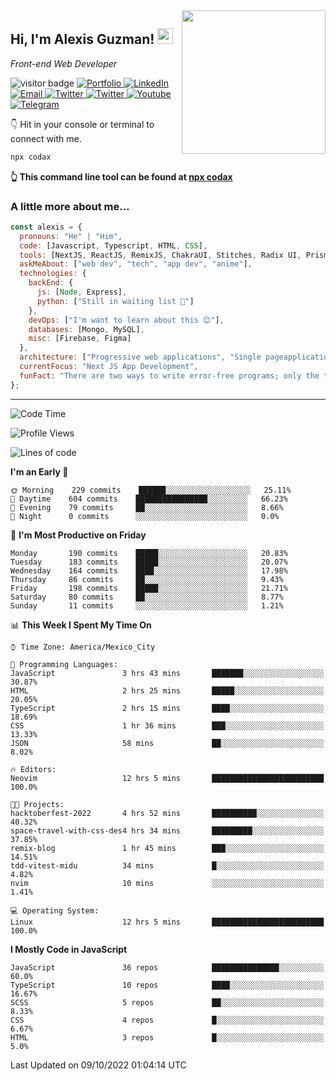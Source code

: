<img align='right' src="https://media.giphy.com/media/M9gbBd9nbDrOTu1Mqx/giphy.gif" width="230">
<h2>Hi, I'm Alexis Guzman! <img src="https://media.giphy.com/media/hvRJCLFzcasrR4ia7z/giphy.gif" width="25px"></h2>
<p><em>Front-end Web Developer</em></p>

<p>
  <img src="https://visitor-badge.glitch.me/badge?page_id=a12989x.a12989x&left_color=black&right_color=gray" alt="visitor badge"/>
  <a href='https://www.codingcodax.dev/' target='_blank'>
    <img alt='Portfolio' src='https://img.shields.io/badge/Portfolio-black?logo=vercel&style=flat-square'>
  </a>
  <a href='https://linkedin.com/in/codax/' target='_blank'>
    <img alt='LinkedIn' src='https://img.shields.io/badge/LinkedIn-black?logo=LinkedIn&style=flat-square'>
  </a>
  <a href='mailto:codaxtech@gmail.com' target='_blank'>
    <img alt='Email' src='https://img.shields.io/badge/Email-black?logo=Gmail&style=flat-square'>
  </a>
  <a href='https://twitter.com/codingcodax' target='_blank'>
    <img alt='Twitter' src='https://img.shields.io/badge/Twitter-black?logo=Twitter&style=flat-square'>
  </a>
  <a href='https://www.instagram.com/codingcodax/' target='_blank'>
    <img alt='Twitter' src='https://img.shields.io/badge/Instagram-black?logo=Instagram&style=flat-square'>
  </a>
  <a href='https://www.youtube.com/channel/UCMY0GhV1HuX4XdbgalC77VQ' target='_blank'>
    <img alt='Youtube' src='https://img.shields.io/badge/YouTube-black?logo=Youtube&style=flat-square'>
  </a>
  <a href='https://t.me/codingcodax' target='_blank'>
    <img alt='Telegram' src='https://img.shields.io/badge/Telegram-black?logo=Telegram&logoColor=ffffff&style=flat-square'>
  </a>
</p>

👇 Hit in your console or terminal to connect with me.

```bash
npx codax
```
**👆 This command line tool can be found at [npx codax](https://github.com/a12989x/npx-codax)**

<h3>A little more about me...</h3>

```javascript
const alexis = {
  pronouns: "He" | "Him",
  code: [Javascript, Typescript, HTML, CSS],
  tools: [NextJS, ReactJS, RemixJS, ChakraUI, Stitches, Radix UI, Prisma],
  askMeAbout: ["web dev", "tech", "app dev", "anime"],
  technologies: {
    backEnd: {
      js: [Node, Express],
      python: ["Still in waiting list 🥲"]
    },
    devOps: ["I'm want to learn about this 😊"],
    databases: [Mongo, MySQL],
    misc: [Firebase, Figma]
  },
  architecture: ["Progressive web applications", "Single pageapplications"],
  currentFocus: "Next JS App Development",
  funFact: "There are two ways to write error-free programs; only the third one works"
};
```

---

<!--START_SECTION:waka-->
![Code Time](http://img.shields.io/badge/Code%20Time-879%20hrs%2027%20mins-blue)

![Profile Views](http://img.shields.io/badge/Profile%20Views-1-blue)

![Lines of code](https://img.shields.io/badge/From%20Hello%20World%20I%27ve%20Written-1%20Million%20lines%20of%20code-blue)

**I'm an Early 🐤** 

```text
🌞 Morning    229 commits    ██████░░░░░░░░░░░░░░░░░░░   25.11% 
🌆 Daytime    604 commits    ████████████████░░░░░░░░░   66.23% 
🌃 Evening    79 commits     ██░░░░░░░░░░░░░░░░░░░░░░░   8.66% 
🌙 Night      0 commits      ░░░░░░░░░░░░░░░░░░░░░░░░░   0.0%

```
📅 **I'm Most Productive on Friday** 

```text
Monday       190 commits    █████░░░░░░░░░░░░░░░░░░░░   20.83% 
Tuesday      183 commits    █████░░░░░░░░░░░░░░░░░░░░   20.07% 
Wednesday    164 commits    ████░░░░░░░░░░░░░░░░░░░░░   17.98% 
Thursday     86 commits     ██░░░░░░░░░░░░░░░░░░░░░░░   9.43% 
Friday       198 commits    █████░░░░░░░░░░░░░░░░░░░░   21.71% 
Saturday     80 commits     ██░░░░░░░░░░░░░░░░░░░░░░░   8.77% 
Sunday       11 commits     ░░░░░░░░░░░░░░░░░░░░░░░░░   1.21%

```


📊 **This Week I Spent My Time On** 

```text
⌚︎ Time Zone: America/Mexico_City

💬 Programming Languages: 
JavaScript               3 hrs 43 mins       ███████░░░░░░░░░░░░░░░░░░   30.87% 
HTML                     2 hrs 25 mins       █████░░░░░░░░░░░░░░░░░░░░   20.05% 
TypeScript               2 hrs 15 mins       ████░░░░░░░░░░░░░░░░░░░░░   18.69% 
CSS                      1 hr 36 mins        ███░░░░░░░░░░░░░░░░░░░░░░   13.33% 
JSON                     58 mins             ██░░░░░░░░░░░░░░░░░░░░░░░   8.02%

🔥 Editors: 
Neovim                   12 hrs 5 mins       █████████████████████████   100.0%

🐱‍💻 Projects: 
hacktoberfest-2022       4 hrs 52 mins       ██████████░░░░░░░░░░░░░░░   40.32% 
space-travel-with-css-des4 hrs 34 mins       █████████░░░░░░░░░░░░░░░░   37.85% 
remix-blog               1 hr 45 mins        ███░░░░░░░░░░░░░░░░░░░░░░   14.51% 
tdd-vitest-midu          34 mins             █░░░░░░░░░░░░░░░░░░░░░░░░   4.82% 
nvim                     10 mins             ░░░░░░░░░░░░░░░░░░░░░░░░░   1.41%

💻 Operating System: 
Linux                    12 hrs 5 mins       █████████████████████████   100.0%

```

**I Mostly Code in JavaScript** 

```text
JavaScript               36 repos            ███████████████░░░░░░░░░░   60.0% 
TypeScript               10 repos            ████░░░░░░░░░░░░░░░░░░░░░   16.67% 
SCSS                     5 repos             ██░░░░░░░░░░░░░░░░░░░░░░░   8.33% 
CSS                      4 repos             █░░░░░░░░░░░░░░░░░░░░░░░░   6.67% 
HTML                     3 repos             █░░░░░░░░░░░░░░░░░░░░░░░░   5.0%

```



 Last Updated on 09/10/2022 01:04:14 UTC
<!--END_SECTION:waka-->
